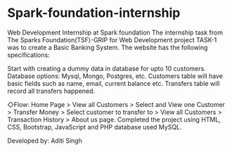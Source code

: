 # Spark-foundation-internship
Web Development Internship at Spark foundation
The internship task from The Sparks Foundation(TSF)-GRIP for Web Development project TASK-1 was to create a Basic Banking System. The website has the following specifications:

Start with creating a dummy data in database for upto 10 customers. Database options: Mysql, Mongo, Postgres, etc. Customers table will have basic fields such as name, email, current balance etc. Transfers table will record all transfers happened.

◇Flow: Home Page > View all Customers > Select and View one Customer > Transfer Money > Select customer to transfer to > View all Customers > Transaction History > About us page. Completed the project using HTML, CSS, Bootstrap, JavaScript and PHP database used MySQL.

Developed by: Aditi Singh

